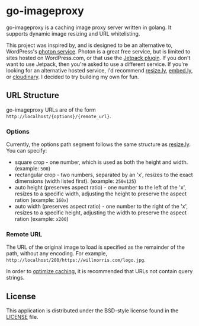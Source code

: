 # go-imageproxy #

go-imageproxy is a caching image proxy server written in golang.  It supports
dynamic image resizing and URL whitelisting.

This project was inspired by, and is designed to be an alternative to,
WordPress's [photon service][photon].  Photon is a great free service, but is
limited to sites hosted on WordPress.com, or that use the [Jetpack
plugin][jetpack].  If you don't want to use Jetpack, then you're asked to use a
different service.  If you're looking for an alternative hosted service, I'd
recommend [resize.ly][], [embed.ly][], or [cloudinary][].  I decided to try
building my own for fun.

[photon]: http://developer.wordpress.com/docs/photon/
[jetpack]: http://jetpack.me/
[resize.ly]: https://resize.ly/
[embed.ly]: http://embed.ly/display
[cloudinary]: http://cloudinary.com/


## URL Structure ##

go-imageproxy URLs are of the form `http://localhost/{options}/{remote_url}`.

### Options ###

Currently, the options path segment follows the same structure as
[resize.ly][].  You can specify:

 - square crop - one number, which is used as both the height and width.
   (example: `500`)
 - rectangular crop - two numbers, separated by an 'x', resizes to the exact
   dimensions (width listed first).  (example: `250x125`)
 - auto height (preserves aspect ratio) - one number to the left of the 'x',
   resizes to a specific width, adjusting the height to preserve the
   aspect ration (example: `160x`)
 - auto width (preserves aspect ratio) - one number to the right of the 'x',
   resizes to a specific height, adjusting the width to preserve the
   aspect ration (example: `x200`)

### Remote URL ###

The URL of the original image to load is specified as the remainder of the
path, without any encoding.  For example,
`http://localhost/200/https://willnorris.com/logo.jpg`.

In order to [optimize caching][], it is recommended that URLs not contain query
strings.

[optimize caching]: http://www.stevesouders.com/blog/2008/08/23/revving-filenames-dont-use-querystring/


## License ##

This application is distributed under the BSD-style license found in the
[LICENSE](./LICENSE) file.
